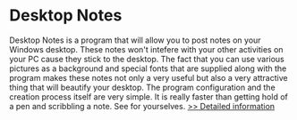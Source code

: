 # Desktop Notes
Desktop Notes is a program that will allow you to post notes on your Windows desktop. These notes won't intefere with your other activities on your PC cause they stick to the desktop. The fact that you can use various pictures as a background and special fonts that are supplied along with the program makes these notes not only a very useful but also a very attractive thing that will beautify your desktop. The program configuration and the creation process itself are very simple. It is really faster than getting hold of a pen and scribbling a note. See for yourselves.
[>> Detailed information](https://secure.shareit.com/shareit/product.html?productid=181107&affiliateid=200057808)